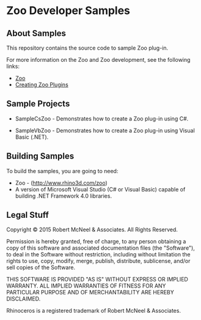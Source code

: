 Zoo Developer Samples
=========================

About Samples
--------------------
This repository contains the source code to sample Zoo plug-in.

For more information on the Zoo and Zoo development, see the
following links:

* [Zoo](http://www.rhino3d.com/zoo)
* [Creating Zoo Plugins](http://developer.rhino3d.com/guides/rhinocommon/creating-zoo-plugins/)

Sample Projects
--------------------
* SampleCsZoo - Demonstrates how to create a Zoo plug-in using C#.

* SampleVbZoo - Demonstrates how to create a Zoo plug-in using Visual Basic (.NET).

Building Samples
--------------------
To build the samples, you are going to need:

* Zoo - (http://www.rhino3d.com/zoo)
* A version of Microsoft Visual Studio (C#  or Visual Basic) capable of building .NET Framework 4.0 libraries.

Legal Stuff
-----------
Copyright © 2015 Robert McNeel & Associates. All Rights Reserved.

Permission is hereby granted, free of charge, to any person obtaining a copy of
this software and associated documentation files (the "Software"), to deal in
the Software without restriction, including without limitation the rights to use,
copy, modify, merge, publish, distribute, sublicense, and/or sell copies of the
Software.

THIS SOFTWARE IS PROVIDED "AS IS" WITHOUT EXPRESS OR IMPLIED WARRANTY. ALL IMPLIED
WARRANTIES OF FITNESS FOR ANY PARTICULAR PURPOSE AND OF MERCHANTABILITY ARE HEREBY
DISCLAIMED.

Rhinoceros is a registered trademark of Robert McNeel & Associates.
